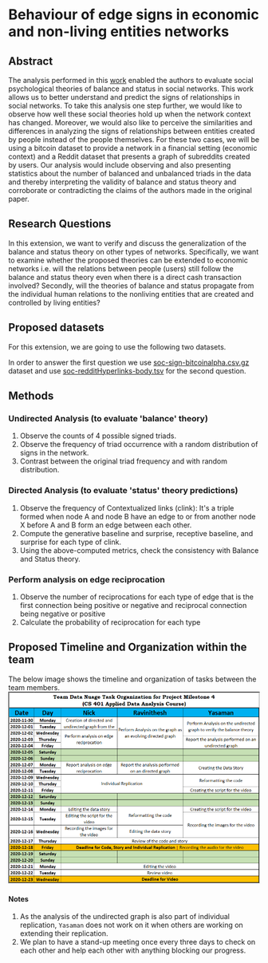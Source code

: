 # Behaviour of edge signs in economic and non-living entities networks

## Abstract

The analysis performed in this [work](https://cs.stanford.edu/people/jure/pubs/triads-chi10.pdf) enabled the authors to evaluate social psychological theories of balance and status in social networks. This work allows us to better understand and predict the signs of relationships in social networks. To take this analysis one step further, we would like to observe how well these social theories hold up when the network context has changed. Moreover, we would also like to perceive the similarities and differences in analyzing the signs of relationships between entities created by people instead of the people themselves. For these two cases, we will be using a bitcoin dataset to provide a network in a financial setting (economic context) and a Reddit dataset that presents a graph of subreddits created by users. Our analysis would include observing and also presenting statistics about the number of balanced and unbalanced triads in the data and thereby interpreting the validity of balance and status theory and corroborate or contradicting the claims of the authors made in the original paper.

## Research Questions

In this extension, we want to verify and discuss the generalization of the balance and status theory on other types of networks. Specifically, we want to examine whether the proposed theories can be extended to economic networks i.e. will the relations between people (users) still follow the balance and status theory even when there is a direct cash transaction involved? Secondly, will the theories of balance and status propagate from the individual human relations to the nonliving entities that are created and controlled by living entities?

## Proposed datasets

For this extension, we are going to use the following two datasets.

In order to answer the first question we use [soc-sign-bitcoinalpha.csv.gz](http://snap.stanford.edu/data/soc-sign-bitcoin-alpha.html) dataset and use [soc-redditHyperlinks-body.tsv](http://snap.stanford.edu/data/soc-RedditHyperlinks.html) for the second question.

## Methods

### Undirected Analysis (to evaluate 'balance' theory)

1. Observe the counts of 4 possible signed triads.
2. Observe the frequency of triad occurrence with a random distribution of signs in the network.
3. Contrast between the original triad frequency and with random distribution.

### Directed Analysis (to evaluate 'status' theory predictions)

1. Observe the frequency of Contextualized links (clink): It's a triple formed when node A and node B have an edge to or from another node X before A and B form an edge between each other.
2. Compute the generative baseline and surprise, receptive baseline, and surprise for each type of clink.
3. Using the above-computed metrics, check the consistency with Balance and Status theory.

### Perform analysis on edge reciprocation

1. Observe the number of reciprocations for each type of edge that is the first connection being positive or negative and reciprocal connection being negative or positive
2. Calculate the probability of reciprocation for each type

## Proposed Timeline and Organization within the team

The below image shows the timeline and organization of tasks between the team members.
![tasks_organization_data_nuage](./images/tasks_organization.png)

#### Notes

1. As the analysis of the undirected graph is also part of individual replication, `Yasaman` does not work on it when others are working on extending their replication.
2. We plan to have a stand-up meeting once every three days to check on each other and help each other with anything blocking our progress.
